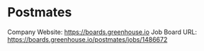 # Postmates

Company Website: https://boards.greenhouse.io
Job Board URL: https://boards.greenhouse.io/postmates/jobs/1486672
